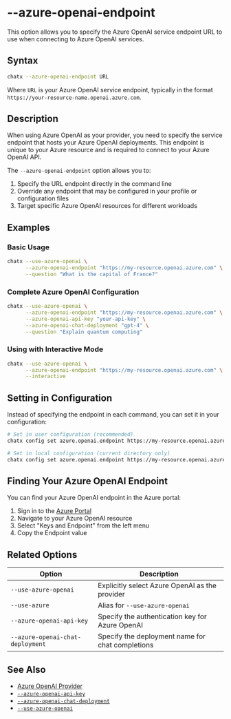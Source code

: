 # --azure-openai-endpoint

This option allows you to specify the Azure OpenAI service endpoint URL to use when connecting to Azure OpenAI services.

## Syntax

```bash
chatx --azure-openai-endpoint URL
```

Where `URL` is your Azure OpenAI service endpoint, typically in the format `https://your-resource-name.openai.azure.com`.

## Description

When using Azure OpenAI as your provider, you need to specify the service endpoint that hosts your Azure OpenAI deployments. This endpoint is unique to your Azure resource and is required to connect to your Azure OpenAI API.

The `--azure-openai-endpoint` option allows you to:

1. Specify the URL endpoint directly in the command line
2. Override any endpoint that may be configured in your profile or configuration files
3. Target specific Azure OpenAI resources for different workloads

## Examples

### Basic Usage

```bash
chatx --use-azure-openai \
      --azure-openai-endpoint "https://my-resource.openai.azure.com" \
      --question "What is the capital of France?"
```

### Complete Azure OpenAI Configuration

```bash
chatx --use-azure-openai \
      --azure-openai-endpoint "https://my-resource.openai.azure.com" \
      --azure-openai-api-key "your-api-key" \
      --azure-openai-chat-deployment "gpt-4" \
      --question "Explain quantum computing"
```

### Using with Interactive Mode

```bash
chatx --use-azure-openai \
      --azure-openai-endpoint "https://my-resource.openai.azure.com" \
      --interactive
```

## Setting in Configuration

Instead of specifying the endpoint in each command, you can set it in your configuration:

```bash
# Set in user configuration (recommended)
chatx config set azure.openai.endpoint https://my-resource.openai.azure.com --user

# Set in local configuration (current directory only)
chatx config set azure.openai.endpoint https://my-resource.openai.azure.com --local
```

## Finding Your Azure OpenAI Endpoint

You can find your Azure OpenAI endpoint in the Azure portal:

1. Sign in to the [Azure Portal](https://portal.azure.com)
2. Navigate to your Azure OpenAI resource
3. Select "Keys and Endpoint" from the left menu
4. Copy the Endpoint value

## Related Options

| Option | Description |
|--------|-------------|
| `--use-azure-openai` | Explicitly select Azure OpenAI as the provider |
| `--use-azure` | Alias for `--use-azure-openai` |
| `--azure-openai-api-key` | Specify the authentication key for Azure OpenAI |
| `--azure-openai-chat-deployment` | Specify the deployment name for chat completions |

## See Also

- [Azure OpenAI Provider](../../providers/azure-openai.md)
- [`--azure-openai-api-key`](azure-openai-api-key.md)
- [`--azure-openai-chat-deployment`](azure-openai-chat-deployment.md)
- [`--use-azure-openai`](use-azure-openai.md)